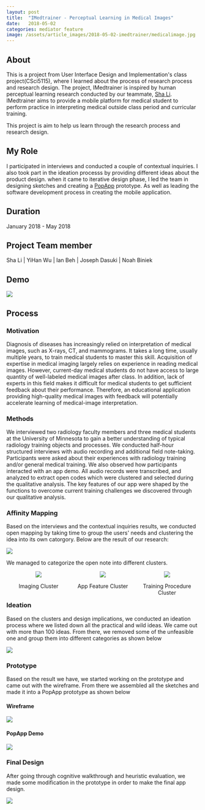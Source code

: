 ```yaml
---
layout: post
title:  "IMedtrainer - Perceptual Learning in Medical Images"
date:   2018-05-02
categories: mediator feature
image: /assets/article_images/2018-05-02-imedtrainer/medicalimage.jpg
---
```


## About

This is a project from User Interface Design and Implementation's class project(CSci5115), where I learned about the process of research process and research design. The project, IMedtrainer is inspired by human perceptual learning research conducted by our teammate, [Sha Li](https://www.researchgate.net/profile/Sha_Li38). IMedtrainer aims to provide a mobile platform for medical student to perform practice in interpreting medical outside class period and curricular training. 

This project is aim to help us learn through the research process and research design.    
 
## My Role

I participated in interviews and conducted a couple of contextual inquiries. I also took part in the ideation processs by providing different ideas about the product design. when it came to iterative design phase, I led the team in designing sketches and creating a [PopApp](https://marvelapp.com/pop/) prototype. As well as leading the software development process in creating the mobile application. 

## Duration 

January 2018 - May 2018

## Project Team member

Sha Li | YiHan Wu | Ian Beh | Joseph Dasuki | Noah Biniek


## Demo 

![](https://media.githubusercontent.com/media/clementpeihengtan/clement-tph/gh-pages/assets/article_images/2018-05-02-imedtrainer/Imedtrainer_demo.gif)



## Process

### Motivation

Diagnosis of diseases has increasingly relied on interpretation of medical images, such as X-rays, CT, and mammograms. It takes a long time, usually multiple years, to train medical students to master this skill. Acquisition of expertise in medical imaging largely relies on experience in reading medical images. However, current-day medical students do not have access to large quantity of well-labeled medical images after class. In addition, lack of experts in this field makes it difficult for medical students to get sufficient feedback about their performance. Therefore, an educational application providing high-quality medical images with feedback will potentially accelerate learning of medical-image interpretation.


### Methods

We interviewed two radiology faculty members and three medical students at the University of Minnesota to gain a better understanding of typical radiology training objects and processes. We conducted half-hour structured interviews with audio recording and additional field note-taking. Participants were asked about their experiences with radiology training and/or general medical training. We also observed how participants interacted with an app demo. All audio records were transcribed, and analyzed to extract open codes which were clustered and selected during the qualitative analysis. The key features of our app were shaped by the functions to overcome current training challenges we discovered through our qualitative analysis.

### Affinity Mapping

Based on the interviews and the contextual inquiries results, we conducted open mapping by taking time to group the users' needs and clustering the idea into its own catorgory. Below are the result of our research:

[![](https://github.com/clementpeihengtan/clement-tph/blob/gh-pages/assets/article_images/2018-05-02-imedtrainer/opencoding.png?raw=true)](https://github.com/clementpeihengtan/clement-tph/blob/gh-pages/assets/article_images/2018-05-02-imedtrainer/opencoding.png?raw=true)

We managed to categorize the open note into different clusters.

<div style="position: relative">
    <div style="float: left; width: 33.33%; text-align:center;">
        <img src="https://raw.githubusercontent.com/clementpeihengtan/clement-tph/gh-pages/assets/article_images/2018-05-02-imedtrainer/image_cluster.jpg">
        <p>Imaging Cluster</p>
    </div>
    <div style="float: left; width: 33.33%; text-align:center;">
        <img src="https://github.com/clementpeihengtan/clement-tph/blob/gh-pages/assets/article_images/2018-05-02-imedtrainer/app_feature_cluster.jpg?raw=true">
        <p>App Feature Cluster</p>
    </div>
    <div style="float: left; width: 33.33%; text-align:center;">
        <img src="https://github.com/clementpeihengtan/clement-tph/blob/gh-pages/assets/article_images/2018-05-02-imedtrainer/training_cluster.jpg?raw=true">
        <p>Training Procedure Cluster</p>
    </div>
</div>
<!--#### Imaging Cluster-->

<!--![](https://github.com/clementpeihengtan/clement-tph/blob/gh-pages/assets/article_images/2018-05-02-imedtrainer/image_cluster.png)-->

<!--#### App Feature Cluster-->

<!--![](https://github.com/clementpeihengtan/clement-tph/blob/gh-pages/assets/article_images/2018-05-02-imedtrainer/app_feature_cluster.jpg?raw=true)-->

<!--#### Training Procedure Cluster-->

<!--![](https://github.com/clementpeihengtan/clement-tph/blob/gh-pages/assets/article_images/2018-05-02-imedtrainer/training_cluster.jpg?raw=true)-->

### Ideation

Based on the clusters and design implications, we conducted an ideation process where we listed down all the practical and wild ideas. We came out with more than 100 ideas. From there, we removed some of the unfeasible one and group them into different categories as shown below

![](https://github.com/clementpeihengtan/clement-tph/blob/gh-pages/assets/article_images/2018-05-02-imedtrainer/implicationandideation.jpg?raw=true)

### Prototype

Based on the result we have, we started working on the prototype and came out with the wireframe. From there we assembled all the sketches and made it into a PopApp prototype as shown below

#### Wireframe 

![](https://github.com/clementpeihengtan/clement-tph/blob/gh-pages/assets/article_images/2018-05-02-imedtrainer/wireframe.jpg?raw=true)

#### PopApp Demo

![](https://media.githubusercontent.com/media/clementpeihengtan/clement-tph/gh-pages/assets/article_images/2018-05-02-imedtrainer/prototype_demo.gif)

### Final Design 

After going through cognitive walkthrough and heuristic evaluation, we made some modification in the prototype in order to make the final app design.

![](https://media.githubusercontent.com/media/clementpeihengtan/clement-tph/gh-pages/assets/article_images/2018-05-02-imedtrainer/Imedtrainer_demo.gif)
